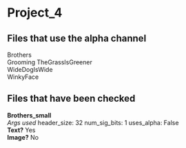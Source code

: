 # Project_4

## Files that use the alpha channel
Brothers\
Grooming TheGrassIsGreener\
WideDogIsWide\
WinkyFace

## Files that have been checked
**Brothers_small**\
*Args used* header_size: 32 num_sig_bits: 1 uses_alpha: False\
**Text?** Yes\
**Image?** No
